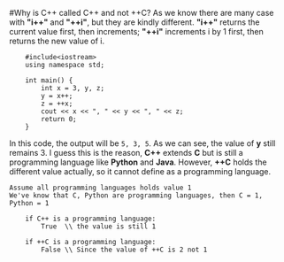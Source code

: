 #Why is C++ called C++ and not ++C?
As we know there are many case with **"i++"** and **"++i"**, but they are kindly different. **"i++"** returns the current value first, then increments; **"++i"** increments i by 1 first, then returns the new value of i.

```
    #include<iostream>
    using namespace std;

    int main() {
        int x = 3, y, z;
        y = x++;
        z = ++x;
        cout << x << ", " << y << ", " << z;
        return 0;
    }
```

In this code, the output will be ```5, 3, 5```. As we can see, the value of **y** still remains 3. I guess this is the reason, **C++** extends **C** but is still a programming language like **Python** and **Java**. However, **++C** holds the different value actually, so it cannot define as a programming language.

```
Assume all programming languages holds value 1
We've know that C, Python are programming languages, then C = 1, Python = 1

    if C++ is a programming language:
        True  \\ the value is still 1

    if ++C is a programming language:
        False \\ Since the value of ++C is 2 not 1
```
